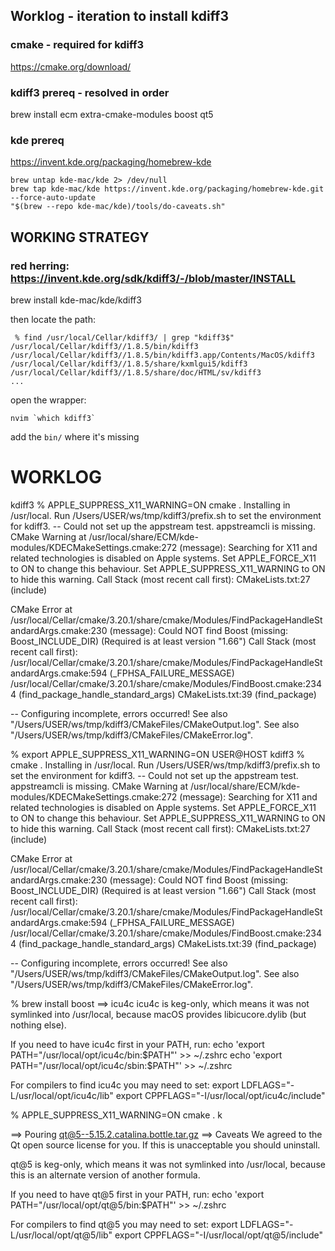 ## Worklog - iteration to install kdiff3
### cmake - required for kdiff3
https://cmake.org/download/
### kdiff3 prereq - resolved in order
brew install ecm extra-cmake-modules boost qt5
### kde prereq
https://invent.kde.org/packaging/homebrew-kde
```
brew untap kde-mac/kde 2> /dev/null
brew tap kde-mac/kde https://invent.kde.org/packaging/homebrew-kde.git --force-auto-update
"$(brew --repo kde-mac/kde)/tools/do-caveats.sh"
```

## WORKING STRATEGY
### red herring: https://invent.kde.org/sdk/kdiff3/-/blob/master/INSTALL
brew install kde-mac/kde/kdiff3

then locate the path: 
```
 % find /usr/local/Cellar/kdiff3/ | grep "kdiff3$"
/usr/local/Cellar/kdiff3//1.8.5/bin/kdiff3
/usr/local/Cellar/kdiff3//1.8.5/bin/kdiff3.app/Contents/MacOS/kdiff3
/usr/local/Cellar/kdiff3//1.8.5/share/kxmlgui5/kdiff3
/usr/local/Cellar/kdiff3//1.8.5/share/doc/HTML/sv/kdiff3
...
```

open the wrapper:
```
nvim `which kdiff3`
```

add the `bin/` where it's missing



# WORKLOG
kdiff3 % APPLE_SUPPRESS_X11_WARNING=ON cmake .
Installing in /usr/local. Run /Users/USER/ws/tmp/kdiff3/prefix.sh to set the environment for kdiff3.
-- Could not set up the appstream test. appstreamcli is missing.
CMake Warning at /usr/local/share/ECM/kde-modules/KDECMakeSettings.cmake:272 (message):
  Searching for X11 and related technologies is disabled on Apple systems.
  Set APPLE_FORCE_X11 to ON to change this behaviour.  Set
  APPLE_SUPPRESS_X11_WARNING to ON to hide this warning.
Call Stack (most recent call first):
  CMakeLists.txt:27 (include)


CMake Error at /usr/local/Cellar/cmake/3.20.1/share/cmake/Modules/FindPackageHandleStandardArgs.cmake:230 (message):
  Could NOT find Boost (missing: Boost_INCLUDE_DIR) (Required is at least
  version "1.66")
Call Stack (most recent call first):
  /usr/local/Cellar/cmake/3.20.1/share/cmake/Modules/FindPackageHandleStandardArgs.cmake:594 (_FPHSA_FAILURE_MESSAGE)
  /usr/local/Cellar/cmake/3.20.1/share/cmake/Modules/FindBoost.cmake:2344 (find_package_handle_standard_args)
  CMakeLists.txt:39 (find_package)


-- Configuring incomplete, errors occurred!
See also "/Users/USER/ws/tmp/kdiff3/CMakeFiles/CMakeOutput.log".
See also "/Users/USER/ws/tmp/kdiff3/CMakeFiles/CMakeError.log".

% export APPLE_SUPPRESS_X11_WARNING=ON
USER@HOST kdiff3 % cmake .
Installing in /usr/local. Run /Users/USER/ws/tmp/kdiff3/prefix.sh to set the environment for kdiff3.
-- Could not set up the appstream test. appstreamcli is missing.
CMake Warning at /usr/local/share/ECM/kde-modules/KDECMakeSettings.cmake:272 (message):
  Searching for X11 and related technologies is disabled on Apple systems.
  Set APPLE_FORCE_X11 to ON to change this behaviour.  Set
  APPLE_SUPPRESS_X11_WARNING to ON to hide this warning.
Call Stack (most recent call first):
  CMakeLists.txt:27 (include)


CMake Error at /usr/local/Cellar/cmake/3.20.1/share/cmake/Modules/FindPackageHandleStandardArgs.cmake:230 (message):
  Could NOT find Boost (missing: Boost_INCLUDE_DIR) (Required is at least
  version "1.66")
Call Stack (most recent call first):
  /usr/local/Cellar/cmake/3.20.1/share/cmake/Modules/FindPackageHandleStandardArgs.cmake:594 (_FPHSA_FAILURE_MESSAGE)
  /usr/local/Cellar/cmake/3.20.1/share/cmake/Modules/FindBoost.cmake:2344 (find_package_handle_standard_args)
  CMakeLists.txt:39 (find_package)


-- Configuring incomplete, errors occurred!
See also "/Users/USER/ws/tmp/kdiff3/CMakeFiles/CMakeOutput.log".
See also "/Users/USER/ws/tmp/kdiff3/CMakeFiles/CMakeError.log".

% brew install boost
==> icu4c
icu4c is keg-only, which means it was not symlinked into /usr/local,
because macOS provides libicucore.dylib (but nothing else).

If you need to have icu4c first in your PATH, run:
  echo 'export PATH="/usr/local/opt/icu4c/bin:$PATH"' >> ~/.zshrc
  echo 'export PATH="/usr/local/opt/icu4c/sbin:$PATH"' >> ~/.zshrc

For compilers to find icu4c you may need to set:
  export LDFLAGS="-L/usr/local/opt/icu4c/lib"
  export CPPFLAGS="-I/usr/local/opt/icu4c/include"

% APPLE_SUPPRESS_X11_WARNING=ON cmake .
k


==> Pouring qt@5--5.15.2.catalina.bottle.tar.gz
==> Caveats
We agreed to the Qt open source license for you.
If this is unacceptable you should uninstall.

qt@5 is keg-only, which means it was not symlinked into /usr/local,
because this is an alternate version of another formula.

If you need to have qt@5 first in your PATH, run:
  echo 'export PATH="/usr/local/opt/qt@5/bin:$PATH"' >> ~/.zshrc

For compilers to find qt@5 you may need to set:
  export LDFLAGS="-L/usr/local/opt/qt@5/lib"
  export CPPFLAGS="-I/usr/local/opt/qt@5/include"
